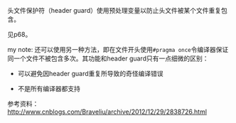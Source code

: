 头文件保护符（header guard）使用预处理变量以防止头文件被某个文件重复包含。

见p68。

my note: 还可以使用另一种方法，即在文件开头使用`#pragma once`令编译器保证同一个文件不被包含多次。其功能和header guard只有一点细微的区别：

- 可以避免因header guard重复所导致的奇怪编译错误

- 不是所有编译器都支持

参考资料：http://www.cnblogs.com/Braveliu/archive/2012/12/29/2838726.html
